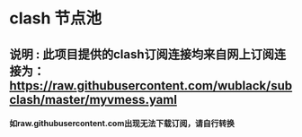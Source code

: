# clash 节点池

## 说明 : 此项目提供的clash订阅连接均来自网上订阅连接为：https://raw.githubusercontent.com/wublack/subclash/master/myvmess.yaml

#### 如raw.githubusercontent.com出现无法下载订阅，请自行转换

     
